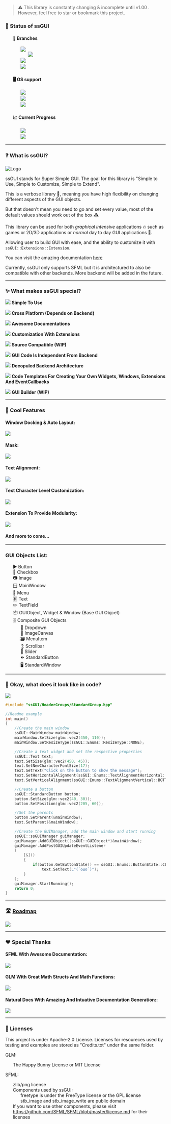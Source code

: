 > ⚠️ This library is constantly changing & incomplete until v1.00 . However, feel free to star or bookmark this project.

<style>
li
{
    list-style-type: none;
}
</style>

### 🔌 Status of ssGUI
- #### 🔀 Branches
    - ![](https://img.shields.io/badge/Latest_Development-v0.93.02-yellow?style=for-the-badge&logo=GitHub)
        - ![](https://img.shields.io/badge/Status_📋:-Partial_implemented_Win32-2E2E2E?style=flat-square&labelColor=D53434)
    - ![](https://img.shields.io/badge/Latest_Stable-v0.93.00.b-brightgreen?style=for-the-badge&logo=GitHub)
    - ![](https://img.shields.io/badge/Master-v0.93.02-yellow?style=for-the-badge&logo=GitHub)

- #### 🖥️ OS support
    - ![](https://img.shields.io/badge/Linux-Working-brightgreen?style=for-the-badge&logo=linux&logoColor=white)
    - ![](https://img.shields.io/badge/Windows-Working-brightgreen?style=for-the-badge&logo=windows)
    - ![](https://img.shields.io/badge/OSX-Unknown-red?style=for-the-badge&logo=apple)

- #### 📈 Current Progress
    - ![](https://img.shields.io/badge/v0.93-[=====_100%_=====]-29D236?style=for-the-badge)
    - ![](https://img.shields.io/badge/v0.94-[===_ㅤㅤ30%ㅤㅤㅤㅤㅤ]-E5FF3C?style=for-the-badge)
---

### ❓ What is ssGUI?

![](DocsGeneration/ND_Config/Images/Logo.png "Logo")

ssGUI stands for Super Simple GUI. The goal for this library is "Simple to Use, Simple to Customize, Simple to Extend".

This is a verbose library 💬, meaning you have high flexibility on changing different aspects of the GUI objects.

But that doesn't mean you need to go and set every value, most of the default values should work out of the box 📤.

This library can be used for both *graphical intensive* applications 🔥 such as games or 2D/3D applications or *normal* day to day GUI applications 🎹.

Allowing user to build GUI with ease, and the ability to customize it with `ssGUI::Extensions::Extension`.

You can visit the amazing documentation [here](https://neko-box-coder.github.io/ssGUI/)

Currently, ssGUI only supports SFML but it is architectured to also be compatible with other backends. More backend will be added in the future. 

---

### ✨ What makes ssGUI special?

![](DocsGeneration/ND_Config/Images/EasyToUse.png)
**Simple To Use**

![](DocsGeneration/ND_Config/Images/CrossPlatform.png)
**Cross Platform (Depends on Backend)**

![](DocsGeneration/ND_Config/Images/Documentation.png)
**Awesome Documentations**

![](DocsGeneration/ND_Config/Images/Extension.png)
**Customization With Extensions**

![](DocsGeneration/ND_Config/Images/Compatible.png)
**Source Compatible (WIP)**

![](DocsGeneration/ND_Config/Images/Independent.png)
**GUI Code Is Independent From Backend**

![](DocsGeneration/ND_Config/Images/Swap.png)
**Decopuled Backend Architecture**

![](DocsGeneration/ND_Config/Images/Template.png)
**Code Templates For Creating Your Own Widgets, Windows, Extensions And EventCallbacks**

![](DocsGeneration/ND_Config/Images/Builder.png)
**GUI Builder (WIP)**

---

### 📌 Cool Features
#### Window Docking & Auto Layout:
![](DocsGeneration/ND_Config/Images/DockingAndLayout.gif)

#### Mask:
![](DocsGeneration/ND_Config/Images/Mask.gif)

#### Text Alignment:
![](DocsGeneration/ND_Config/Images/TextAlignment.gif)

#### Text Character Level Customization:
![](DocsGeneration/ND_Config/Images/CharAdjust.gif)

#### Extension To Provide Modularity:
![](DocsGeneration/ND_Config/Images/ExtensionExample.gif)

#### And more to come...

---

### GUI Objects List:
- ▶️ Button
- 🔲 Checkbox
- 📷 Image
- 🪟 MainWindow
- 📑 Menu
- 🈶 Text
- ✏️ TextField
- 📦 GUIObject, Widget & Window (Base GUI Objcet)
- 🗄️ Composite GUI Objects
    - 📄 Dropdown
    - 🩻 ImageCanvas
    - 🗃️ MenuItem
    - ↕️ Scrollbar
    - 🛝 Slider
    - ⏩ StandardButton
    - 🖥 StandardWindow

---

### 🧮 Okay, what does it look like in code?
![](DocsGeneration/ND_Config/Images/IntroductionExample.gif) 
```C++
#include "ssGUI/HeaderGroups/StandardGroup.hpp"

//Readme example
int main()
{
    //Create the main window
    ssGUI::MainWindow mainWindow;
    mainWindow.SetSize(glm::vec2(450, 110));
    mainWindow.SetResizeType(ssGUI::Enums::ResizeType::NONE);

    //Create a text widget and set the respective properties
    ssGUI::Text text;
    text.SetSize(glm::vec2(450, 45));
    text.SetNewCharacterFontSize(17);
    text.SetText("Click on the button to show the message");
    text.SetHorizontalAlignment(ssGUI::Enums::TextAlignmentHorizontal::CENTER);
    text.SetVerticalAlignment(ssGUI::Enums::TextAlignmentVertical::BOTTOM);

    //Create a button
    ssGUI::StandardButton button;
    button.SetSize(glm::vec2(40, 30));
    button.SetPosition(glm::vec2(205, 60));

    //Set the parents
    button.SetParent(&mainWindow);
    text.SetParent(&mainWindow);

    //Create the GUIManager, add the main window and start running
    ssGUI::ssGUIManager guiManager;
    guiManager.AddGUIObject((ssGUI::GUIObject*)&mainWindow);
    guiManager.AddPostGUIUpdateEventListener
    (
        [&]()
        {
            if(button.GetButtonState() == ssGUI::Enums::ButtonState::CLICKED)
                text.SetText(L"(`oωo´)");
        }
    );
    guiManager.StartRunning();
    return 0;
}
```

---

### 🛣️ [Roadmap](https://ssGUI.nekoboxcoder.dev/b/ckQsLZToXDPFzsAzx/ssgui)
![](DocsGeneration/ND_Config/Images/Roadmap.png)

---

### ❤️ Special Thanks

#### SFML With Awesome Documentation:

![](DocsGeneration/ND_Config/Images/SFML.png)

#### GLM With Great Math Structs And Math Functions: 

![](DocsGeneration/ND_Config/Images/Glm.png)

#### Natural Docs With Amazing And Intuative Documentation Generation::

![](DocsGeneration/ND_Config/Images/NaturalDocs.svg) 

---

### 📜 Licenses
This project is under Apache-2.0 License. 
Licenses for resoureces used by testing and examples are stored as "Credits.txt" under the same folder.

GLM:
- The Happy Bunny License or MIT License

SFML:
- zlib/png license
- Components used by ssGUI:
    - freetype is under the FreeType license or the GPL license
    - stb_image and stb_image_write are public domain
- If you want to use other components, please visit https://github.com/SFML/SFML/blob/master/license.md for their licenses



